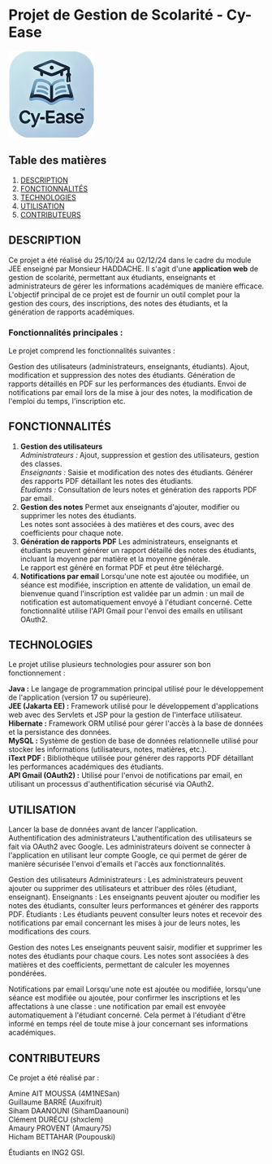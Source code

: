 # Projet de Gestion de Scolarité - **Cy-Ease**

![alt_text](https://github.com/Auxifruit/ProjetGestionJEE/blob/main/logo.png) 

## Table des matières
1. [DESCRIPTION](#description)
2. [FONCTIONNALITÉS](#fonctionnalités)
3. [TECHNOLOGIES](#technologies)
4. [UTILISATION](#utilisation)
5. [CONTRIBUTEURS](#contributeurs)

## DESCRIPTION
Ce projet a été réalisé du 25/10/24 au 02/12/24 dans le cadre du module JEE enseigné par Monsieur HADDACHE. Il s'agit d'une **application web** de gestion de scolarité, permettant aux étudiants, enseignants et administrateurs de gérer les informations académiques de manière efficace. L'objectif principal de ce projet est de fournir un outil complet pour la gestion des cours, des inscriptions, des notes des étudiants, et la génération de rapports académiques.

### Fonctionnalités principales :
Le projet comprend les fonctionnalités suivantes :

Gestion des utilisateurs (administrateurs, enseignants, étudiants).
Ajout, modification et suppression des notes des étudiants.
Génération de rapports détaillés en PDF sur les performances des étudiants.
Envoi de notifications par email lors de la mise à jour des notes, la modification de l'emploi du temps, l'inscription etc.

## FONCTIONNALITÉS

1. **Gestion des utilisateurs**  
   _Administrateurs :_ Ajout, suppression et gestion des utilisateurs, gestion des classes.  
   _Enseignants :_ Saisie et modification des notes des étudiants. Générer des rapports PDF détaillant les notes des étudiants.  
   _Étudiants :_ Consultation de leurs notes et génération des rapports PDF par email.  
2. **Gestion des notes**
   Permet aux enseignants d'ajouter, modifier ou supprimer les notes des étudiants.  
   Les notes sont associées à des matières et des cours, avec des coefficients pour chaque note.  
3. **Génération de rapports PDF**
   Les administrateurs, enseignants et étudiants peuvent générer un rapport détaillé des notes des étudiants, incluant la moyenne par matière et la moyenne générale.  
   Le rapport est généré en format PDF et peut être téléchargé.  
4. **Notifications par email**
   Lorsqu'une note est ajoutée ou modifiée, un séance est modifiée, inscription en attente de validation, un email de bienvenue quand l'inscription est validée par un admin : un mail de notification est automatiquement envoyé à l'étudiant concerné. Cette fonctionnalité utilise l'API Gmail pour l'envoi des emails en utilisant OAuth2.

## TECHNOLOGIES

Le projet utilise plusieurs technologies pour assurer son bon fonctionnement :

**Java :** Le langage de programmation principal utilisé pour le développement de l'application (version 17 ou supérieure).  
**JEE (Jakarta EE) :** Framework utilisé pour le développement d'applications web avec des Servlets et JSP pour la gestion de l'interface utilisateur.  
**Hibernate :** Framework ORM utilisé pour gérer l'accès à la base de données et la persistance des données.  
**MySQL :** Système de gestion de base de données relationnelle utilisé pour stocker les informations (utilisateurs, notes, matières, etc.).  
**iText PDF :** Bibliothèque utilisée pour générer des rapports PDF détaillant les performances académiques des étudiants.  
**API Gmail (OAuth2) :** Utilisé pour l'envoi de notifications par email, en utilisant un processus d'authentification sécurisé via OAuth2.  

## UTILISATION
Lancer la base de données avant de lancer l'application.  
Authentification des administrateurs
L'authentification des utilisateurs se fait via OAuth2 avec Google. Les administrateurs doivent se connecter à l'application en utilisant leur compte Google, ce qui permet de gérer de manière sécurisée l'envoi d'emails et l'accès aux fonctionnalités.

Gestion des utilisateurs
Administrateurs : Les administrateurs peuvent ajouter ou supprimer des utilisateurs et attribuer des rôles (étudiant, enseignant).
Enseignants : Les enseignants peuvent ajouter ou modifier les notes des étudiants, consulter leurs performances et générer des rapports PDF.
Étudiants : Les étudiants peuvent consulter leurs notes et recevoir des notifications par email concernant les mises à jour de leurs notes, les modifications des cours.

Gestion des notes
Les enseignants peuvent saisir, modifier et supprimer les notes des étudiants pour chaque cours. Les notes sont associées à des matières et des coefficients, permettant de calculer les moyennes pondérées.

Notifications par email
Lorsqu'une note est ajoutée ou modifiée, lorsqu'une séance est modifiée ou ajoutée, pour confirmer les inscriptions et les affectations à une classe : une notification par email est envoyée automatiquement à l'étudiant concerné. Cela permet à l'étudiant d'être informé en temps réel de toute mise à jour concernant ses informations académiques.

## CONTRIBUTEURS
Ce projet a été réalisé par :

Amine AIT MOUSSA (4M1NESan)  
Guillaume BARRÉ (Auxifruit)  
Siham DAANOUNI (SihamDaanouni)  
Clément DURÉCU (shxclem)  
Amaury PROVENT (Amaury75)  
Hicham BETTAHAR (Poupouski)

Étudiants en ING2 GSI.
